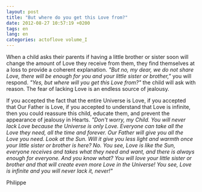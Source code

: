 ```yaml
---
layout: post
title: "But where do you get this Love from?"
date: 2012-08-27 10:57:19 +0200
tags: en
lang: en
categories: actoflove volume_I
---
```

When a child asks their parents if having a little brother or sister soon will change the amount of Love they receive from them, they find themselves at a loss to provide a coherent explanation. *"But no, my dear, we do not share Love, there will be enough for you and your little sister or brother,"* you will respond. *"Yes, but where will you get this Love from?"* the child will ask with reason. The fear of lacking Love is an endless source of jealousy.

If you accepted the fact that the entire Universe is Love, if you accepted that Our Father is Love, if you accepted to understand that Love is infinite, then you could reassure this child, educate them, and prevent the appearance of jealousy in Hearts. *"Don't worry, my Child. You will never lack Love because the Universe is only Love. Everyone can take all the Love they need, all the time and forever. Our Father will give you all the Love you need. Look at the Sun. Will it give you less light and warmth once your little sister or brother is here? No. You see, Love is like the Sun, everyone receives and takes what they need and want, and there is always enough for everyone. And you know what? You will love your little sister or brother and that will create even more Love in the Universe! You see, Love is infinite and you will never lack it, never!"*

Philippe

<!-- This work is licensed under a Creative Commons Attribution-NonCommercial 4.0 International License. -->